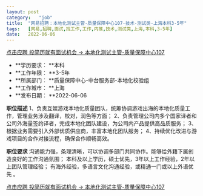 ```yaml
---
layout:	post
category:	"job"
title:	"网易招聘：本地化测试主管-质量保障中心107-技术-测试类-上海本科3-5年"
tags:	[网易,招聘,面试,找工作,工作,内推,技术,测试类,上海,本科,3-5年]
date:	2022-06-06
---
```


[点击应聘 投简历就有面试机会 -> 本地化测试主管-质量保障中心107](http://mobile.bole.netease.com/bole/boleDetail?id=40662&employeeId=346f03c3cda5f04c&key=all)



- **学历要求： **本科
- **工作年限： **3-5年
- **所属部门： **质量保障中心-中台服务部-本地化校验组
- **工作城市： **上海
- **发布日期： **2022-06-06



**职位描述**
1、负责互娱游戏本地化质量团队，统筹协调游戏出海的本地化质量工作，管理业务涉及翻译，校对，润色等方面；
2、负责管理公司内多个国家译者和公司外海量签约译者，完成本地化团队建设，为公司内产品提供高品质服务；
3、根据业务需要引入外部优质供应商，丰富本地化团队服务；
4、持续优化改进与游戏项目的合作对接流程，确保合作顺畅高效。



**职位要求**
沟通能力强，条理清晰，可以协调多部门共同协作。能够给外籍下属创造良好的工作沟通氛围；
本科及以上学历，硕士优先，3年以上工作经验，2年以上团队管理经验；
有海外经验，多语言文化沟通经验，或精通一门或以上外语优先 。



[点击应聘 投简历就有面试机会 -> 本地化测试主管-质量保障中心107](http://mobile.bole.netease.com/bole/boleDetail?id=40662&employeeId=346f03c3cda5f04c&key=all)